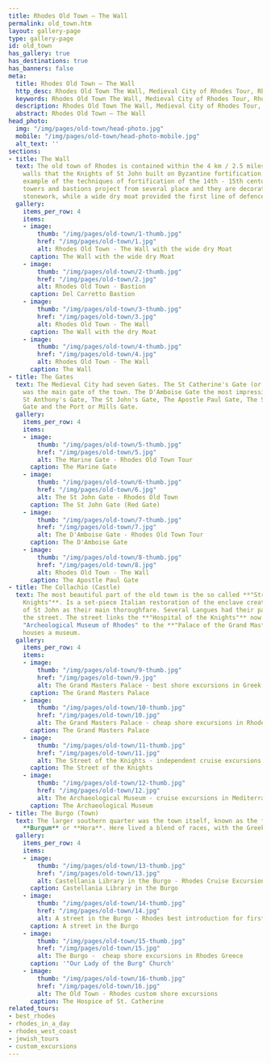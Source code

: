 ```yaml
---
title: Rhodes Old Town – The Wall 
permalink: old_town.htm
layout: gallery-page
type: gallery-page
id: old_town
has_gallery: true
has_destinations: true
has_banners: false
meta:
  title: Rhodes Old Town – The Wall
  http_desc: Rhodes Old Town The Wall, Medieval City of Rhodes Tour, Rhodes Medieval city Excursions
  keywords: Rhodes Old Town The Wall, Medieval City of Rhodes Tour, Rhodes Medieval city Excursions
  description: Rhodes Old Town The Wall, Medieval City of Rhodes Tour, Rhodes Medieval city Excursions
  abstract: Rhodes Old Town – The Wall
head_photo:
  img: "/img/pages/old-town/head-photo.jpg"
  mobile: "/img/pages/old-town/head-photo-mobile.jpg"
  alt_text: ''
sections:
- title: The Wall
  text: The old town of Rhodes is contained within the 4 km / 2.5 miles of defensive
    walls that the Knights of St John built on Byzantine fortification. A typical
    example of the techniques of fortification of the 14th - 15th century. Massive
    towers and bastions project from several place and they are decorated with elaborate
    stonework, while a wide dry moat provided the first line of defence.
  gallery:
    items_per_row: 4
    items:
    - image:
        thumb: "/img/pages/old-town/1-thumb.jpg"
        href: "/img/pages/old-town/1.jpg"
        alt: Rhodes Old Town - The Wall with the wide dry Moat
      caption: The Wall with the wide dry Moat
    - image:
        thumb: "/img/pages/old-town/2-thumb.jpg"
        href: "/img/pages/old-town/2.jpg"
        alt: Rhodes Old Town - Bastion
      caption: Del Carretto Bastion
    - image:
        thumb: "/img/pages/old-town/3-thumb.jpg"
        href: "/img/pages/old-town/3.jpg"
        alt: Rhodes Old Town - The Wall
      caption: The Wall with the dry Moat
    - image:
        thumb: "/img/pages/old-town/4-thumb.jpg"
        href: "/img/pages/old-town/4.jpg"
        alt: Rhodes Old Town - The Wall
      caption: The Wall
- title: The Gates
  text: The Medieval City had seven Gates. The St Catherine's Gate (or Marine Gate)
    was the main gate of the town. The D'Amboise Gate the most impressive Gate, The
    St Anthony's Gate, The St John's Gate, The Apostle Paul Gate, The St Athanasius
    Gate and the Port or Mills Gate.
  gallery:
    items_per_row: 4
    items:
    - image:
        thumb: "/img/pages/old-town/5-thumb.jpg"
        href: "/img/pages/old-town/5.jpg"
        alt: The Marine Gate - Rhodes Old Town Tour
      caption: The Marine Gate
    - image:
        thumb: "/img/pages/old-town/6-thumb.jpg"
        href: "/img/pages/old-town/6.jpg"
        alt: The St John Gate - Rhodes Old Town
      caption: The St John Gate (Red Gate)
    - image:
        thumb: "/img/pages/old-town/7-thumb.jpg"
        href: "/img/pages/old-town/7.jpg"
        alt: The D'Amboise Gate - Rhodes Old Town Tour
      caption: The D'Amboise Gate
    - image:
        thumb: "/img/pages/old-town/8-thumb.jpg"
        href: "/img/pages/old-town/8.jpg"
        alt: Rhodes Old Town - The Wall
      caption: The Apostle Paul Gate
- title: The Collachio (Castle)
  text: The most beautiful part of the old town is the so called **"Street of the
    Knights"**. Is a set-piece Italian restoration of the enclave created by the Knights
    of St John as their main thoroughfare. Several Langues had their palaces along
    the street. The street links the **"Hospital of the Knights"** now houses the
    "Archeological Museum of Rhodes" to the **"Palace of the Grand Masters"** now
    houses a museum.
  gallery:
    items_per_row: 4
    items:
    - image:
        thumb: "/img/pages/old-town/9-thumb.jpg"
        href: "/img/pages/old-town/9.jpg"
        alt: The Grand Masters Palace - best shore excursions in Greek islands
      caption: The Grand Masters Palace
    - image:
        thumb: "/img/pages/old-town/10-thumb.jpg"
        href: "/img/pages/old-town/10.jpg"
        alt: The Grand Masters Palace - cheap shore excursions in Rhodes Greece
      caption: The Grand Masters Palace
    - image:
        thumb: "/img/pages/old-town/11-thumb.jpg"
        href: "/img/pages/old-town/11.jpg"
        alt: The Street of the Knights - independent cruise excursions in Rhodes Greece
      caption: The Street of the Knights
    - image:
        thumb: "/img/pages/old-town/12-thumb.jpg"
        href: "/img/pages/old-town/12.jpg"
        alt: The Archaeological Museum - cruise excursions in Mediterranean Sea
      caption: The Archaeological Museum
- title: The Burgo (Town)
  text: The larger southern quarter was the town itself, known as the **Burgo**, **Burgus**,
    **Burgum** or **Hora**. Here lived a blend of races, with the Greeks in the majority.
  gallery:
    items_per_row: 4
    items:
    - image:
        thumb: "/img/pages/old-town/13-thumb.jpg"
        href: "/img/pages/old-town/13.jpg"
        alt: Castellania Library in the Burgo - Rhodes Cruise Excursions
      caption: Castellania Library in the Burgo
    - image:
        thumb: "/img/pages/old-town/14-thumb.jpg"
        href: "/img/pages/old-town/14.jpg"
        alt: A street in the Burgo - Rhodes best introduction for first time visitors
      caption: A street in the Burgo
    - image:
        thumb: "/img/pages/old-town/15-thumb.jpg"
        href: "/img/pages/old-town/15.jpg"
        alt: The Burgo -  cheap shore excursions in Rhodes Greece
      caption: '"Our Lady of the Burg" Church'
    - image:
        thumb: "/img/pages/old-town/16-thumb.jpg"
        href: "/img/pages/old-town/16.jpg"
        alt: The Old Town - Rhodes custom shore excursions
      caption: The Hospice of St. Catherine
related_tours:
- best_rhodes
- rhodes_in_a_day
- rhodes_west_coast
- jewish_tours
- custom_excursions
---
```


